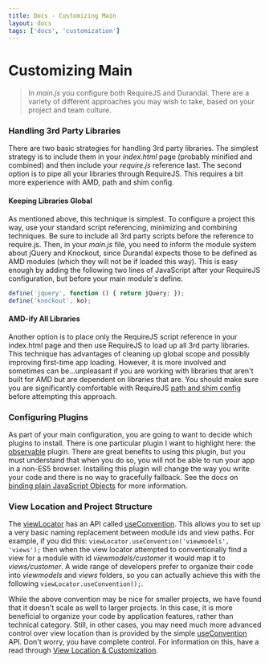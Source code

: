 ```yaml
---
title: Docs - Customizing Main
layout: docs
tags: ['docs', 'customization']
---
```

# Customizing Main
#### 

> In _main.js_ you configure both RequireJS and Durandal. There are a variety of different approaches you may wish to take, based on your project and team culture.

### Handling 3rd Party Libraries

There are two basic strategies for handling 3rd party libraries. The simplest strategy is to include them in your _index.html_ page (probably minified and combined) and then include your _require.js_ reference last. The second option is to pipe all your libraries through RequireJS. This requires a bit more experience with AMD, path and shim config.

#### Keeping Libraries Global

As mentioned above, this technique is simplest. To configure a project this way, use your standard script referencing, minimizing and combining techniques. Be sure to include all 3rd party scripts before the reference to require.js. Then, in your _main.js_ file, you need to inform the module system about jQuery and Knockout, since Durandal expects those to be defined as AMD modules (which they will not be if loaded this way). This is easy enough by adding the following two lines of JavaScript after your RequireJS configuration, but before your main module's define.

```javascript
define('jquery', function () { return jQuery; });
define('knockout', ko);
```

#### AMD-ify All Libraries

Another option is to place only the RequireJS script reference in your index.html page and then use RequireJS to load up all 3rd party libraries. This technique has advantages of cleaning up global scope and possibly improving first-time app loading. However, it is more involved and sometimes can be...unpleasant if you are working with libraries that aren't built for AMD but are dependent on libraries that are. You should make sure you are significantly comfortable with RequireJS [path and shim config](http://requirejs.org/docs/api.html#config-shim) before attempting this approach.

### Configuring Plugins

As part of your main configuration, you are going to want to decide which plugins to install. There is one particular plugin I want to highlight here: the [observable](/documentation/api#module/observable) plugin. There are great benefits to using this plugin, but you must understand that when you do so, you will not be able to run your app in a non-ES5 browser. Installing this plugin will change the way you write your code and there is no way to gracefully fallback. See the docs on [binding plain JavaScript Objects](/documentation/Binding-Plain-Javascript-Objects) for more information.

### View Location and Project Structure

The [viewLocator](/documentation/api#module/viewLocator) has an API called [useConvention](/documentation/api#module/viewLocator/method/useConvention). This allows you to set up a very basic naming replacement between module ids and view paths. For example, if you did this: `viewLocator.useConvention('viewmodels', 'views');` then when the view locator attempted to conventionally find a view for a module with id _viewmodels/customer_ it would map it to _views/customer_. A wide range of developers prefer to organize their code into _viewmodels_ and _views_ folders, so you can actually achieve this with the following `viewLocator.useConvention();`.

While the above convention may be nice for smaller projects, we have found that it doesn't scale as well to larger projects. In this case, it is more beneficial to organize your code by application features, rather than technical category. Still, in other cases, you may need much more advanced control over view location than is provided by the simple [useConvention](/documentation/api#module/viewLocator/method/useConvention) API. Don't worry, you have complete control. For information on this, have a read through [View Location &amp; Customization](/documentation/View-Location).